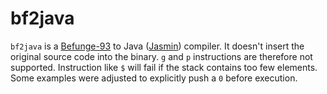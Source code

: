 # bf2java
`bf2java` is a [Befunge-93](https://esolangs.org/wiki/Befunge "Befunge-93") to Java ([Jasmin](http://jasmin.sourceforge.net/ "Jasmin")) compiler.
It doesn't insert the original source code into the binary.
`g` and `p` instructions are therefore not supported.
Instruction like `$` will fail if the stack contains too few elements. Some examples were adjusted to explicitly push a `0` before execution.
